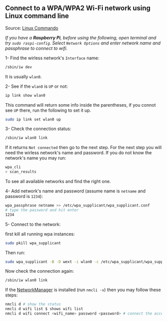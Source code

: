 ## Connect to a WPA/WPA2 Wi-Fi network using Linux command line
Source: [Linux Commando](https://linuxcommando.blogspot.com/2013/10/how-to-connect-to-wpawpa2-wifi-network.html)

*If you have a **Raspberry Pi**, before using the following, open terminal and try `sudo raspi-config`. Select 
`Network Options` and enter network name and passphrase to connect to wifi.*

1- Find the wirless network's `Interface` name:
```bash
/sbin/iw dev
```

It is usually `wlan0`.

2- See if the `wlan0` is `UP` or not:
```bash
ip link show wlan0
```

This command will return some info inside the parentheses, if you connot see `UP` there, run the following to set it up.
```bash 
sudo ip link set wlan0 up
```

3- Check the connection status:
```bash
/sbin/iw wlan0 link
```

If it returns `Not connected` then go to the next step. For the next step you will need the wirless network's name and 
password. If you do not know the network's name you may run:
```bash
wpa_cli
> scan_results
```

To see all available networks and find the right one.

4- Add network's name and password (assume name is `netname` and password is `1234`):
```bash
wpa_passphrase netname >> /etc/wpa_supplicant/wpa_supplicant.conf
# type the password and hit enter
1234
```
5- Connect to the network:

first kill all running wpa instances:
```bash
sudo pkill wpa_supplicant
```

Then run:
```bash
sudo wpa_supplicant -B -D wext -i wlan0 -c /etc/wpa_supplicant/wpa_supplicant.conf
```

Now check the connection again:
```bash
/sbin/iw wlan0 link
``` 
If the [NetworkManager](https://docs.ubuntu.com/core/en/stacks/network/network-manager/docs/) is installed (run `nmcli -v`) 
then you may follow these steps:

```bash
nmcli d # show the status
nmcli d wifi list $ shows wifi list
nmcli d wifi connect <wifi_name> password <password> # connect the access point
```

